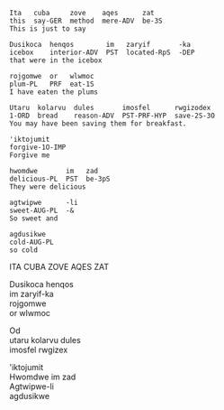 ```
Ita   cuba     zove    aqes      zat
this  say-GER  method  mere-ADV  be-3S
This is just to say

Dusikoca  henqos        im   zaryif       -ka
icebox    interior-ADV  PST  located-RpS  -DEP
that were in the icebox

rojgomwe  or   wlwmoc
plum-PL   PRF  eat-1S
I have eaten the plums

Utaru  kolarvu  dules       imosfel      rwgizodex
1-ORD  bread    reason-ADV  PST-PRF-HYP  save-2S-3O
You may have been saving them for breakfast.

'iktojumit
forgive-1O-IMP
Forgive me

hwomdwe       im   zad
delicious-PL  PST  be-3pS
They were delicious

agtwipwe      -li
sweet-AUG-PL  -&
So sweet and

agdusikwe
cold-AUG-PL
so cold
```

ITA CUBA ZOVE AQES ZAT

Dusikoca henqos  
im zaryif-ka  
rojgomwe  
or wlwmoc

Od  
utaru kolarvu dules  
imosfel rwgizex

'iktojumit  
Hwomdwe im zad  
Agtwipwe-li  
agdusikwe
